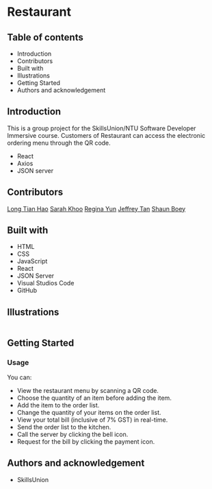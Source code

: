 # Restaurant

## Table of contents
* Introduction
* Contributors
* Built with
* Illustrations
* Getting Started
* Authors and acknowledgement

## Introduction
This is a group project for the SkillsUnion/NTU Software Developer Immersive course. Customers of Restaurant can access the electronic ordering menu through the QR code.
- React
- Axios
- JSON server

## Contributors
[Long Tian Hao](https://github.com/thenhao)
[Sarah Khoo](https://github.com/Sarah-Specialist)
[Regina Yun](https://github.com/regina-yun)
[Jeffrey Tan](https://github.com/Jeffreytanhk)
[Shaun Boey](https://github.com/shaunboey)

## Built with
* HTML
* CSS
* JavaScript
* React
* JSON Server
* Visual Studios Code
* GitHub

## Illustrations
![]()

## Getting Started

### Usage

You can:

* View the restaurant menu by scanning a QR code.
* Choose the quantity of an item before adding the item.
* Add the item to the order list.
* Change the quantity of your items on the order list.
* View your total bill (inclusive of 7% GST) in real-time.
* Send the order list to the kitchen.
* Call the server by clicking the bell icon.
* Request for the bill by clicking the payment icon.

## Authors and acknowledgement
* SkillsUnion
